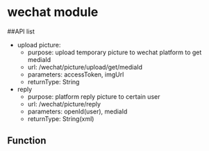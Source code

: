 # wechat module

##API list
* upload picture: 
    * purpose: upload temporary picture to wechat platform to get mediaId
    * url: /wechat/picture/upload/get/mediaId
    * parameters: accessToken, imgUrl
    * returnType: String
* reply
    * purpose: platform reply picture to certain user
    * url: /wechat/picture/reply
    * parameters: openId(user), mediaId
    * returnType: String(xml)

## Function
